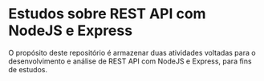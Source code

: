 # Estudos sobre REST API com NodeJS e Express

O propósito deste repositório é armazenar duas atividades voltadas para o desenvolvimento e análise de REST API com NodeJS e Express, para fins de estudos.
